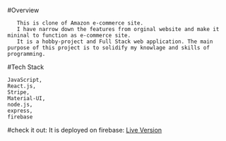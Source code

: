 #Overview
      
       This is clone of Amazon e-commerce site.
       I have narrow down the features from orginal website and make it mininal to function as e-commerce site.
       It is a hobby-project and Full Stack web application. The main purpose of this project is to solidify my knowlage and skills of programming. 
     
#Tech Stack
    
    JavaScript,
    React.js,
    Stripe,
    Material-UI,
    node.js,
    express,
    firebase 
     
#check it out:
      It is deployed on firebase:
    [Live Version]("https://e-clone-80e95.web.app/")
